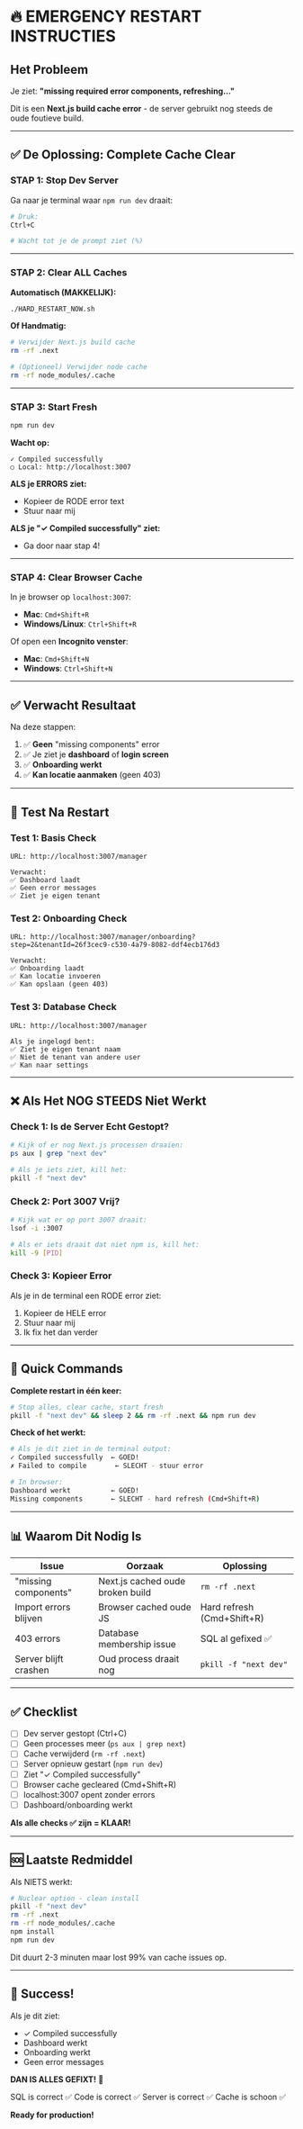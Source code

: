 # 🔥 EMERGENCY RESTART INSTRUCTIES

## Het Probleem

Je ziet: **"missing required error components, refreshing..."**

Dit is een **Next.js build cache error** - de server gebruikt nog steeds de oude foutieve build.

---

## ✅ De Oplossing: Complete Cache Clear

### STAP 1: Stop Dev Server

Ga naar je terminal waar `npm run dev` draait:

```bash
# Druk:
Ctrl+C

# Wacht tot je de prompt ziet (%)
```

---

### STAP 2: Clear ALL Caches

**Automatisch (MAKKELIJK):**

```bash
./HARD_RESTART_NOW.sh
```

**Of Handmatig:**

```bash
# Verwijder Next.js build cache
rm -rf .next

# (Optioneel) Verwijder node cache
rm -rf node_modules/.cache
```

---

### STAP 3: Start Fresh

```bash
npm run dev
```

**Wacht op:**
```
✓ Compiled successfully
○ Local: http://localhost:3007
```

**ALS je ERRORS ziet:**
- Kopieer de RODE error text
- Stuur naar mij

**ALS je "✓ Compiled successfully" ziet:**
- Ga door naar stap 4!

---

### STAP 4: Clear Browser Cache

In je browser op `localhost:3007`:

- **Mac**: `Cmd+Shift+R`
- **Windows/Linux**: `Ctrl+Shift+R`

Of open een **Incognito venster**:
- **Mac**: `Cmd+Shift+N`
- **Windows**: `Ctrl+Shift+N`

---

## ✅ Verwacht Resultaat

Na deze stappen:

1. ✅ **Geen** "missing components" error
2. ✅ Je ziet je **dashboard** of **login screen**
3. ✅ **Onboarding werkt**
4. ✅ **Kan locatie aanmaken** (geen 403)

---

## 🧪 Test Na Restart

### Test 1: Basis Check
```
URL: http://localhost:3007/manager

Verwacht:
✅ Dashboard laadt
✅ Geen error messages
✅ Ziet je eigen tenant
```

### Test 2: Onboarding Check
```
URL: http://localhost:3007/manager/onboarding?step=2&tenantId=26f3cec9-c530-4a79-8082-ddf4ecb176d3

Verwacht:
✅ Onboarding laadt
✅ Kan locatie invoeren
✅ Kan opslaan (geen 403)
```

### Test 3: Database Check
```
URL: http://localhost:3007/manager

Als je ingelogd bent:
✅ Ziet je eigen tenant naam
✅ Niet de tenant van andere user
✅ Kan naar settings
```

---

## ❌ Als Het NOG STEEDS Niet Werkt

### Check 1: Is de Server Echt Gestopt?

```bash
# Kijk of er nog Next.js processen draaien:
ps aux | grep "next dev"

# Als je iets ziet, kill het:
pkill -f "next dev"
```

### Check 2: Port 3007 Vrij?

```bash
# Kijk wat er op port 3007 draait:
lsof -i :3007

# Als er iets draait dat niet npm is, kill het:
kill -9 [PID]
```

### Check 3: Kopieer Error

Als je in de terminal een RODE error ziet:
1. Kopieer de HELE error
2. Stuur naar mij
3. Ik fix het dan verder

---

## 🎯 Quick Commands

**Complete restart in één keer:**

```bash
# Stop alles, clear cache, start fresh
pkill -f "next dev" && sleep 2 && rm -rf .next && npm run dev
```

**Check of het werkt:**

```bash
# Als je dit ziet in de terminal output:
✓ Compiled successfully  ← GOED!
✗ Failed to compile       ← SLECHT - stuur error

# In browser:
Dashboard werkt          ← GOED!
Missing components       ← SLECHT - hard refresh (Cmd+Shift+R)
```

---

## 📊 Waarom Dit Nodig Is

| Issue | Oorzaak | Oplossing |
|-------|---------|-----------|
| "missing components" | Next.js cached oude broken build | `rm -rf .next` |
| Import errors blijven | Browser cached oude JS | Hard refresh (Cmd+Shift+R) |
| 403 errors | Database membership issue | SQL al gefixed ✅ |
| Server blijft crashen | Oud process draait nog | `pkill -f "next dev"` |

---

## ✅ Checklist

- [ ] Dev server gestopt (Ctrl+C)
- [ ] Geen processes meer (`ps aux | grep next`)
- [ ] Cache verwijderd (`rm -rf .next`)
- [ ] Server opnieuw gestart (`npm run dev`)
- [ ] Ziet "✓ Compiled successfully"
- [ ] Browser cache gecleared (Cmd+Shift+R)
- [ ] localhost:3007 opent zonder errors
- [ ] Dashboard/onboarding werkt

**Als alle checks ✅ zijn = KLAAR!**

---

## 🆘 Laatste Redmiddel

Als NIETS werkt:

```bash
# Nuclear option - clean install
pkill -f "next dev"
rm -rf .next
rm -rf node_modules/.cache
npm install
npm run dev
```

Dit duurt 2-3 minuten maar lost 99% van cache issues op.

---

## 🎉 Success!

Als je dit ziet:
- ✓ Compiled successfully
- Dashboard werkt
- Onboarding werkt
- Geen error messages

**DAN IS ALLES GEFIXT!** 🚀

SQL is correct ✅
Code is correct ✅
Server is correct ✅
Cache is schoon ✅

**Ready for production!**

